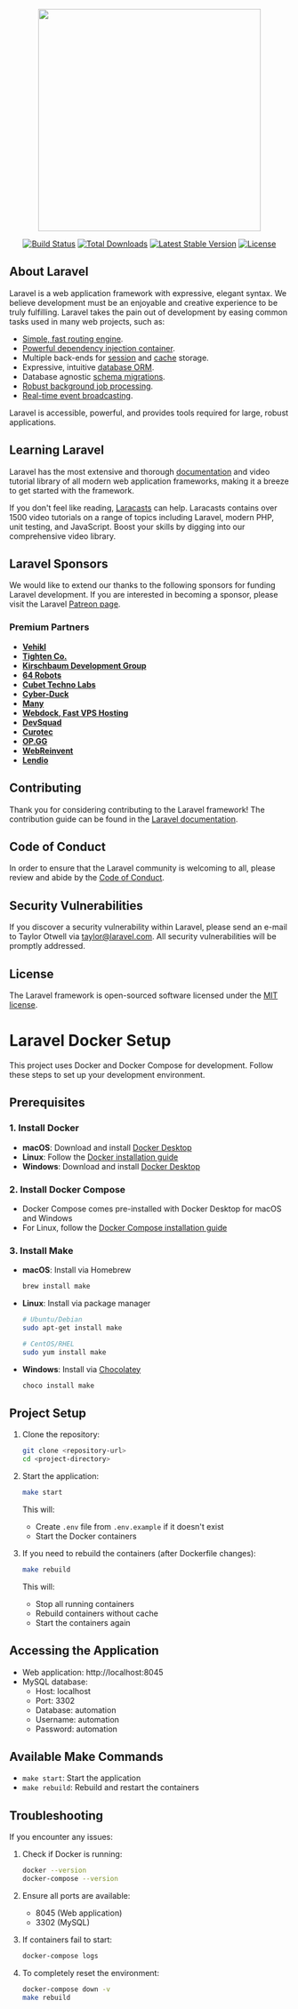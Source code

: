 <p align="center"><a href="https://laravel.com" target="_blank"><img src="https://raw.githubusercontent.com/laravel/art/master/logo-lockup/5%20SVG/2%20CMYK/1%20Full%20Color/laravel-logolockup-cmyk-red.svg" width="400"></a></p>

<p align="center">
<a href="https://travis-ci.org/laravel/framework"><img src="https://travis-ci.org/laravel/framework.svg" alt="Build Status"></a>
<a href="https://packagist.org/packages/laravel/framework"><img src="https://img.shields.io/packagist/dt/laravel/framework" alt="Total Downloads"></a>
<a href="https://packagist.org/packages/laravel/framework"><img src="https://img.shields.io/packagist/v/laravel/framework" alt="Latest Stable Version"></a>
<a href="https://packagist.org/packages/laravel/framework"><img src="https://img.shields.io/packagist/l/laravel/framework" alt="License"></a>
</p>

## About Laravel

Laravel is a web application framework with expressive, elegant syntax. We believe development must be an enjoyable and creative experience to be truly fulfilling. Laravel takes the pain out of development by easing common tasks used in many web projects, such as:

- [Simple, fast routing engine](https://laravel.com/docs/routing).
- [Powerful dependency injection container](https://laravel.com/docs/container).
- Multiple back-ends for [session](https://laravel.com/docs/session) and [cache](https://laravel.com/docs/cache) storage.
- Expressive, intuitive [database ORM](https://laravel.com/docs/eloquent).
- Database agnostic [schema migrations](https://laravel.com/docs/migrations).
- [Robust background job processing](https://laravel.com/docs/queues).
- [Real-time event broadcasting](https://laravel.com/docs/broadcasting).

Laravel is accessible, powerful, and provides tools required for large, robust applications.

## Learning Laravel

Laravel has the most extensive and thorough [documentation](https://laravel.com/docs) and video tutorial library of all modern web application frameworks, making it a breeze to get started with the framework.

If you don't feel like reading, [Laracasts](https://laracasts.com) can help. Laracasts contains over 1500 video tutorials on a range of topics including Laravel, modern PHP, unit testing, and JavaScript. Boost your skills by digging into our comprehensive video library.

## Laravel Sponsors

We would like to extend our thanks to the following sponsors for funding Laravel development. If you are interested in becoming a sponsor, please visit the Laravel [Patreon page](https://patreon.com/taylorotwell).

### Premium Partners

- **[Vehikl](https://vehikl.com/)**
- **[Tighten Co.](https://tighten.co)**
- **[Kirschbaum Development Group](https://kirschbaumdevelopment.com)**
- **[64 Robots](https://64robots.com)**
- **[Cubet Techno Labs](https://cubettech.com)**
- **[Cyber-Duck](https://cyber-duck.co.uk)**
- **[Many](https://www.many.co.uk)**
- **[Webdock, Fast VPS Hosting](https://www.webdock.io/en)**
- **[DevSquad](https://devsquad.com)**
- **[Curotec](https://www.curotec.com/services/technologies/laravel/)**
- **[OP.GG](https://op.gg)**
- **[WebReinvent](https://webreinvent.com/?utm_source=laravel&utm_medium=github&utm_campaign=patreon-sponsors)**
- **[Lendio](https://lendio.com)**

## Contributing

Thank you for considering contributing to the Laravel framework! The contribution guide can be found in the [Laravel documentation](https://laravel.com/docs/contributions).

## Code of Conduct

In order to ensure that the Laravel community is welcoming to all, please review and abide by the [Code of Conduct](https://laravel.com/docs/contributions#code-of-conduct).

## Security Vulnerabilities

If you discover a security vulnerability within Laravel, please send an e-mail to Taylor Otwell via [taylor@laravel.com](mailto:taylor@laravel.com). All security vulnerabilities will be promptly addressed.

## License

The Laravel framework is open-sourced software licensed under the [MIT license](https://opensource.org/licenses/MIT).

# Laravel Docker Setup

This project uses Docker and Docker Compose for development. Follow these steps to set up your development environment.

## Prerequisites

### 1. Install Docker
- **macOS**: Download and install [Docker Desktop](https://www.docker.com/products/docker-desktop)
- **Linux**: Follow the [Docker installation guide](https://docs.docker.com/engine/install/)
- **Windows**: Download and install [Docker Desktop](https://www.docker.com/products/docker-desktop)

### 2. Install Docker Compose
- Docker Compose comes pre-installed with Docker Desktop for macOS and Windows
- For Linux, follow the [Docker Compose installation guide](https://docs.docker.com/compose/install/)

### 3. Install Make
- **macOS**: Install via Homebrew
  ```bash
  brew install make
  ```
- **Linux**: Install via package manager
  ```bash
  # Ubuntu/Debian
  sudo apt-get install make
  
  # CentOS/RHEL
  sudo yum install make
  ```
- **Windows**: Install via [Chocolatey](https://chocolatey.org/)
  ```bash
  choco install make
  ```

## Project Setup

1. Clone the repository:
   ```bash
   git clone <repository-url>
   cd <project-directory>
   ```

2. Start the application:
   ```bash
   make start
   ```
   This will:
   - Create `.env` file from `.env.example` if it doesn't exist
   - Start the Docker containers

3. If you need to rebuild the containers (after Dockerfile changes):
   ```bash
   make rebuild
   ```
   This will:
   - Stop all running containers
   - Rebuild containers without cache
   - Start the containers again

## Accessing the Application

- Web application: http://localhost:8045
- MySQL database:
  - Host: localhost
  - Port: 3302
  - Database: automation
  - Username: automation
  - Password: automation

## Available Make Commands

- `make start`: Start the application
- `make rebuild`: Rebuild and restart the containers

## Troubleshooting

If you encounter any issues:

1. Check if Docker is running:
   ```bash
   docker --version
   docker-compose --version
   ```

2. Ensure all ports are available:
   - 8045 (Web application)
   - 3302 (MySQL)

3. If containers fail to start:
   ```bash
   docker-compose logs
   ```

4. To completely reset the environment:
   ```bash
   docker-compose down -v
   make rebuild
   ```
